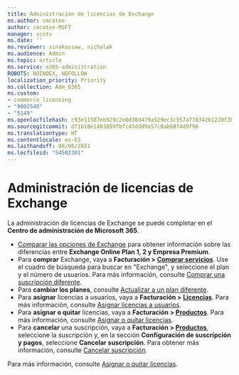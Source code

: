 ```yaml
---
title: Administración de licencias de Exchange
ms.author: cmcatee
author: cmcatee-MSFT
manager: scotv
ms.date: ''
ms.reviewer: sinakassaw, nicholak
ms.audience: Admin
ms.topic: article
ms.service: o365-administration
ROBOTS: NOINDEX, NOFOLLOW
localization_priority: Priority
ms.collection: Adm_O365
ms.custom:
- commerce_licensing
- "9002548"
- "5149"
ms.openlocfilehash: c93e11587eb929c2e0d38d479a529ec3c557a778342b1220f2b430a7a08eaa09
ms.sourcegitcommit: d71b18e1403859fbfc45ddd9a57c8ab68f4d9f96
ms.translationtype: HT
ms.contentlocale: es-ES
ms.lasthandoff: 08/06/2021
ms.locfileid: "54502301"
---
```

# <a name="exchange-license-management"></a>Administración de licencias de Exchange

La administración de licencias de Exchange se puede completar en el **Centro de administración de Microsoft 365**.

- [Comparar las opciones de Exchange](https://www.microsoft.com/microsoft-365/exchange/compare-microsoft-exchange-online-plans) para obtener información sobre las diferencias entre **Exchange Online Plan 1, 2 y Empresa Premium**.
- Para **comprar** Exchange, vaya a **Facturación > [Comprar servicios](https://go.microsoft.com/fwlink/p/?linkid=868433)**. Use el cuadro de búsqueda para buscar en "Exchange", y seleccione el plan y el número de usuarios. Para más información, consulte [Comprar una suscripción diferente](/microsoft-365/commerce/try-or-buy-microsoft-365#buy-a-different-subscription).
- Para **cambiar los planes**, consulte [Actualizar a un plan diferente](/microsoft-365/commerce/subscriptions/upgrade-to-different-plan).
- Para **asignar** licencias a usuarios, vaya a **Facturación > [Licencias](https://go.microsoft.com/fwlink/p/?linkid=842264)**. Para más información, consulte [Asignar licencias a usuarios](/microsoft-365/admin/manage/assign-licenses-to-users).
- Para **asignar o quitar** licencias, vaya a **Facturación > [Productos](https://go.microsoft.com/fwlink/p/?linkid=842054)**. Para más información, consulte [Asignar o quitar licencias](/microsoft-365/commerce/licenses/buy-licenses).
- Para **cancelar** una suscripción, vaya a **Facturación > [Productos](https://go.microsoft.com/fwlink/p/?linkid=842054)**, seleccione la suscripción y, en la sección **Configuración de suscripción y pagos**, seleccione **Cancelar suscripción**. Para obtener más información, consulte [Cancelar suscripción](/microsoft-365/commerce/subscriptions/cancel-your-subscription).

Para más información, consulte [Asignar o quitar licencias](/microsoft-365/commerce/licenses/buy-licenses).